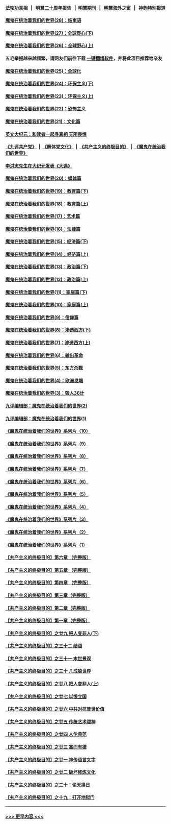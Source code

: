 #### [法轮功真相](https://github.com/gfw-breaker/truth/blob/master/README.md?t=0) &nbsp;&nbsp;|&nbsp;&nbsp; [明慧二十周年报告](https://github.com/gfw-breaker/mh-reports/blob/master/README.md?t=0) &nbsp;&nbsp;|&nbsp;&nbsp;[明慧期刊](https://github.com/gfw-breaker/mh-qikan) &nbsp;&nbsp;|&nbsp;&nbsp; [明慧海外之窗](https://github.com/gfw-breaker/mh-news/blob/master/README.md?t=0) &nbsp;&nbsp;|&nbsp;&nbsp; [神韵特别报道](https://github.com/gfw-breaker/mh-news/blob/master/shenyun.md?t=0)
#### [魔鬼在统治着我们的世界(28)：结束语](../pages/nsc422/n10936246.md?t=06250802) 
#### [魔鬼在统治着我们的世界(27)：全球野心(下)](../pages/nsc422/n10928319.md?t=06250802) 
#### [魔鬼在统治着我们的世界(26)：全球野心(上)](../pages/nsc422/n10900318.md?t=06250802) 
#### 五毛举报越来越频繁，请网友们前往下载 [一键翻墙软件](https://github.com/gfw-breaker/ssr-accounts)，并将此项目推荐给亲友
#### [魔鬼在统治着我们的世界(25)：全球化](../pages/nsc422/n10788205.md?t=06250802) 
#### [魔鬼在统治着我们的世界(24)：环保主义(下)](../pages/nsc422/n10695307.md?t=06250802) 
#### [魔鬼在统治着我们的世界(23)：环保主义(上)](../pages/nsc422/n10688613.md?t=06250802) 
#### [魔鬼在统治着我们的世界(22)：恐怖主义](../pages/nsc422/n10614727.md?t=06250802) 
#### [魔鬼在统治着我们的世界(21)：文化篇](../pages/nsc422/n10597706.md?t=06250802) 
#### [英文大纪元：和读者一起寻真相 无所畏惧](../pages/nsc422/n12542027.md?t=06250802) 
#### [《九评共产党》](https://github.com/begood0513/9ping.md/blob/master/README.md) &nbsp;|&nbsp; [《解体党文化》](../../../../jtdwh.md/blob/master/README.md)  &nbsp;|&nbsp; [《共产主义的终极目的》](../../../../gczydzjmd.md/blob/master/README.md) &nbsp;|&nbsp; [《魔鬼在统治我们的世界》](../../../../mgztzwmdsj.md/blob/master/README.md) 
#### [李洪志先生在大纪元发表《大选》](../pages/nsc422/n12534746.md?t=06250802) 
#### [魔鬼在统治着我们的世界(20)：媒体篇](../pages/nsc422/n10586579.md?t=06250802) 
#### [魔鬼在统治着我们的世界(19)：教育篇(下)](../pages/nsc422/n10564808.md?t=06250802) 
#### [魔鬼在统治着我们的世界(18)：教育篇(上)](../pages/nsc422/n10526970.md?t=06250802) 
#### [魔鬼在统治着我们的世界(17)：艺术篇](../pages/nsc422/n10499093.md?t=06250802) 
#### [魔鬼在统治着我们的世界(16)：法律篇](../pages/nsc422/n10485969.md?t=06250802) 
#### [魔鬼在统治着我们的世界(15)：经济篇(下)](../pages/nsc422/n10469975.md?t=06250802) 
#### [魔鬼在统治着我们的世界(14)：经济篇(上)](../pages/nsc422/n10457370.md?t=06250802) 
#### [魔鬼在统治着我们的世界(13)：政治篇(下)](../pages/nsc422/n10448270.md?t=06250802) 
#### [魔鬼在统治着我们的世界(12)：政治篇(上)](../pages/nsc422/n10444576.md?t=06250802) 
#### [魔鬼在统治着我们的世界(11)：家庭篇(下)](../pages/nsc422/n10440961.md?t=06250802) 
#### [魔鬼在统治着我们的世界(10)：家庭篇(上)](../pages/nsc422/n10435448.md?t=06250802) 
#### [魔鬼在统治着我们的世界(9)：信仰篇](../pages/nsc422/n10432159.md?t=06250802) 
#### [魔鬼在统治着我们的世界(8)：渗透西方(下)](../pages/nsc422/n10429603.md?t=06250802) 
#### [魔鬼在统治着我们的世界(7)：渗透西方(上)](../pages/nsc422/n10426013.md?t=06250802) 
#### [魔鬼在统治着我们的世界(6)：输出革命](../pages/nsc422/n10421536.md?t=06250802) 
#### [魔鬼在统治着我们的世界(5)：东方杀戮](../pages/nsc422/n10417707.md?t=06250802) 
#### [魔鬼在统治着我们的世界(4)：欧洲发端](../pages/nsc422/n10414890.md?t=06250802) 
#### [魔鬼在统治着我们的世界(3)：毁人36计](../pages/nsc422/n10411583.md?t=06250802) 
#### [九评编辑部：魔鬼在统治着我们的世界(2)](../pages/nsc422/n10410036.md?t=06250802) 
#### [九评编辑部：魔鬼在统治着我们的世界(1)](../pages/nsc422/n10406825.md?t=06250802) 
#### [《魔鬼在统治着我们的世界》系列片（10）](../pages/nsc422/n12292670.md?t=06250802) 
#### [《魔鬼在统治着我们的世界》系列片（9）](../pages/nsc422/n12290859.md?t=06250802) 
#### [《魔鬼在统治着我们的世界》系列片（8）](../pages/nsc422/n12287445.md?t=06250802) 
#### [《魔鬼在统治着我们的世界》系列片（7）](../pages/nsc422/n12283425.md?t=06250802) 
#### [《魔鬼在统治着我们的世界》系列片（6）](../pages/nsc422/n12282314.md?t=06250802) 
#### [《魔鬼在统治着我们的世界》系列片（5）](../pages/nsc422/n12281419.md?t=06250802) 
#### [《魔鬼在统治着我们的世界》系列片（4）](../pages/nsc422/n12274024.md?t=06250802) 
#### [《魔鬼在统治着我们的世界》系列片（3）](../pages/nsc422/n12271322.md?t=06250802) 
#### [《魔鬼在统治着我们的世界》系列片（2）](../pages/nsc422/n12269049.md?t=06250802) 
#### [《魔鬼在统治着我们的世界》系列片（1）](../pages/nsc422/n12267575.md?t=06250802) 
#### [【共产主义的终极目的】第六章 （完整版）](../pages/nsc422/n11428913.md?t=06250802) 
#### [【共产主义的终极目的】第五章 （完整版）](../pages/nsc422/n11428912.md?t=06250802) 
#### [【共产主义的终极目的】第四章 （完整版）](../pages/nsc422/n11428907.md?t=06250802) 
#### [【共产主义的终极目的】第三章（完整版）](../pages/nsc422/n11428848.md?t=06250802) 
#### [【共产主义的终极目的】第二章（完整版）](../pages/nsc422/n11428831.md?t=06250802) 
#### [【共产主义的终极目的】第一章（完整版）](../pages/nsc422/n11417651.md?t=06250802) 
#### [【共产主义的终极目的】之廿九 把人变非人(下)](../pages/nsc422/n11344140.md?t=06250802) 
#### [【共产主义的终极目的】之三十二 结语](../pages/nsc422/n11360535.md?t=06250802) 
#### [【共产主义的终极目的】之三十一 末世景观](../pages/nsc422/n11351129.md?t=06250802) 
#### [【共产主义的终极目的】之三十 几成狼世界](../pages/nsc422/n11348280.md?t=06250802) 
#### [【共产主义的终极目的】之廿八 把人变非人(上)](../pages/nsc422/n11340492.md?t=06250802) 
#### [【共产主义的终极目的】之廿七 以恨立国](../pages/nsc422/n11336944.md?t=06250802) 
#### [【共产主义的终极目的】之廿六 中共对抗普世价值](../pages/nsc422/n11324785.md?t=06250802) 
#### [【共产主义的终极目的】之廿五 传统艺术颂神](../pages/nsc422/n11296396.md?t=06250802) 
#### [【共产主义的终极目的】之廿四 人伦典范](../pages/nsc422/n11296397.md?t=06250802) 
#### [【共产主义的终极目的】之廿三 富而有德](../pages/nsc422/n11283598.md?t=06250802) 
#### [【共产主义的终极目的】之廿一 神传语言文字](../pages/nsc422/n11263265.md?t=06250802) 
#### [【共产主义的终极目的】之廿二 破坏修炼文化](../pages/nsc422/n11245728.md?t=06250802) 
#### [【共产主义的终极目的】之二十：偷天换日](../pages/nsc422/n11238846.md?t=06250802) 
#### [【共产主义的终极目的】之十九：打开地狱门](../pages/nsc422/n11206376.md?t=06250802) 

----
#### [ >>> 更早内容 <<< ](../indexes/nsc422-earlier.md)
